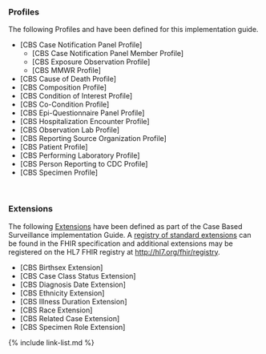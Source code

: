 
### Profiles

The following Profiles and have been defined for this implementation guide.


- [CBS Case Notification Panel Profile]
  - [CBS Case Notification Panel Member Profile]
  - [CBS Exposure Observation Profile]
  - [CBS MMWR Profile]
- [CBS Cause of Death Profile]
- [CBS Composition Profile]
- [CBS Condition of Interest Profile]
- [CBS Co-Condition Profile]
- [CBS Epi-Questionnaire Panel Profile]
- [CBS Hospitalization Encounter Profile]
- [CBS Observation Lab Profile]
- [CBS Reporting Source Organization Profile]
- [CBS Patient Profile]
- [CBS Performing Laboratory Profile]
- [CBS Person Reporting to CDC Profile]
- [CBS Specimen Profile]


<br />

### Extensions

The following [Extensions]({{site.data.fhir.path}}extensibility.html) have been defined as part of the Case Based Surveillance implementation Guide. A [registry of standard extensions]({{site.data.fhir.path}}extensibility-registry.html) can be found in the FHIR specification and additional extensions may be registered on the HL7 FHIR registry at <http://hl7.org/fhir/registry>.


- [CBS Birthsex Extension]
- [CBS Case Class Status Extension]
- [CBS Diagnosis Date Extension]
- [CBS Ethnicity Extension]
- [CBS Illness Duration Extension]
- [CBS Race Extension]
- [CBS Related Case Extension]
- [CBS Specimen Role Extension]

{% include link-list.md %}

<br />